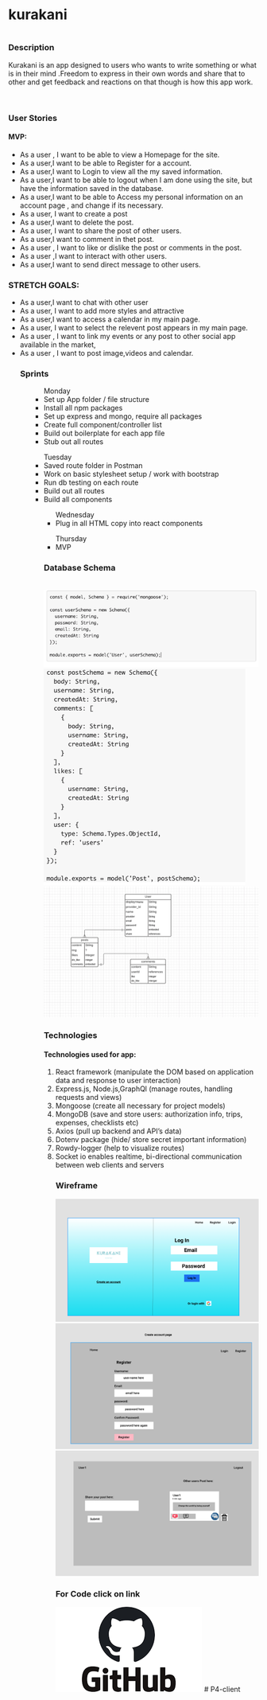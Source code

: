 <h1>kurakani<h1>
<h3>Description</h3>

Kurakani is an app designed to users who wants to write something or what is in their mind .Freedom to express in their own words and share that to other and get feedback and reactions on that though is how this app work.

<br>
<h3>User Stories</h3>

<h4>MVP:</h4>
<ul>
<li>As a user , I want to be able to view a Homepage for the site.
<li>As a user,I want to be able to Register for a account.
<li>As a user,I want to Login to view all the my saved information.
<li>As a user,I want to be able to logout when I am done using the site, but have the information saved  in the database.
<li>As a user,I want to be able to Access my personal information on an account page , and change if its necessary.
<br>
<li>As a user, I want to create a post 
<li>As a user,I want to delete the post.
<li>As a user, I want to share the post of other users.
<li>As a user,I want to comment in thet post.
<li>As a user , I want to like or dislike the post or comments in the post.
<li>As a user ,I want to interact with other users.
<li>As a user,I want to send direct message to other users.
</ul>

<h3>STRETCH GOALS:</h3>
<ul>
<li>As a user,I want to chat with other user 
<li>As a user, I want to add more styles and attractive
<li>As a user,I want to access a calendar in my main page.
<li>As a user, I want to select the relevent post appears in my main page.
<li>As a user , I want to link my events or any post to other social app available in the market,
<li>As a user , I want to post image,videos and calendar.

<h3>Sprints</h3>
<ul>
<ul>Monday
<li>Set up App folder / file structure</li>
<li>Install all npm packages</li>
<li>Set up express and mongo, require all packages</li>
<li>Create full component/controller list</li>
<li>Build out boilerplate for each app file</li>
<li>Stub out all routes</li>
</ul>

<ul>Tuesday
<li>Saved route folder in Postman</li>
<li>Work on basic stylesheet setup / work with bootstrap
</li>
<li>Run db testing on each route</li>
<li>Build out all routes</li>
<li>Build all components</li>

<ul>Wednesday

<li>Plug in all HTML copy into react components</li>
</ul>

<ul>Thursday
<li>MVP</li>
</ul>

<h3> Database Schema</h3>
<br>

<img src='img/pic.png'>
<br>

<img src='img/pic2.png'>

<img src='img/pic3.png'>


<h3>Technologies</h3>
<h4>Technologies used for app:</h4>
<ol>
<li>React framework (manipulate the DOM based on application data and response to user interaction)</li>
<li>Express.js, Node.js,GraphQl (manage routes, handling requests and views)</li>
<li>Mongoose (create all necessary for project models)</li>
<li>MongoDB (save and store users: authorization info, trips, expenses, checklists etc)</li>
<li>Axios (pull up backend and API’s data)</li>
<li>Dotenv package (hide/ store secret important information)</li>
<li>Rowdy-logger (help to visualize routes)</li>
<li>Socket io enables realtime, bi-directional communication between web clients and servers</li>


<h3>Wireframe</h3>
<img src='img/num1.png'>
<br>
<img src='img/num2.png'>
<br>
<img src='img/num3.png'>
<br>



<h3>For Code click on link</h3>
<a href="https://github.com/SunilDeveloper7" target="_blank"> <img src='img/download.png'></a>
# P4-client
